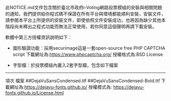 此NOTICE.md文件包含關於臺北市政府i-Voting網路投票模組的安裝與相關問題的通知，我們提供給你程式碼不保證在所有平台與環境都能順利安裝，安裝文件，請参閱本平台上所提供的安裝文件，即使依照文件安裝成功，也將因為缺少其他本階段尚未釋出之程式功能而無法正常使用，若你同意這個聲明再請下載安裝。

軟體中第三方授權資訊說明如下：
* 圖形驗證功能：採用securimage這是一套open-source free PHP CAPTCHA script 
下載網址為:https://www.phpcaptcha.org/
授權格式為:BSD License

* 字型檔：於投票模組內置入2套字型檔，包含如下檔案
* * *
項次	檔案
##DejaVuSansCondensed.ttf
##DejaVuSansCondensed-Bold.ttf
下載網址為:https://dejavu-fonts.github.io/
授權模式為: https://dejavu-fonts.github.io/License.html
